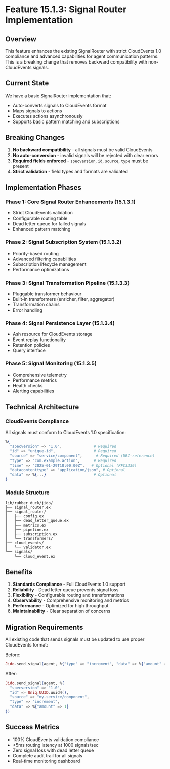 # Feature 15.1.3: Signal Router Implementation

## Overview
This feature enhances the existing SignalRouter with strict CloudEvents 1.0 compliance and advanced capabilities for agent communication patterns. This is a breaking change that removes backward compatibility with non-CloudEvents signals.

## Current State
We have a basic SignalRouter implementation that:
- Auto-converts signals to CloudEvents format
- Maps signals to actions
- Executes actions asynchronously
- Supports basic pattern matching and subscriptions

## Breaking Changes
1. **No backward compatibility** - all signals must be valid CloudEvents
2. **No auto-conversion** - invalid signals will be rejected with clear errors
3. **Required fields enforced** - `specversion`, `id`, `source`, `type` must be present
4. **Strict validation** - field types and formats are validated

## Implementation Phases

### Phase 1: Core Signal Router Enhancements (15.1.3.1)
- Strict CloudEvents validation
- Configurable routing table
- Dead letter queue for failed signals
- Enhanced pattern matching

### Phase 2: Signal Subscription System (15.1.3.2)
- Priority-based routing
- Advanced filtering capabilities
- Subscription lifecycle management
- Performance optimizations

### Phase 3: Signal Transformation Pipeline (15.1.3.3)
- Pluggable transformer behaviour
- Built-in transformers (enricher, filter, aggregator)
- Transformation chains
- Error handling

### Phase 4: Signal Persistence Layer (15.1.3.4)
- Ash resource for CloudEvents storage
- Event replay functionality
- Retention policies
- Query interface

### Phase 5: Signal Monitoring (15.1.3.5)
- Comprehensive telemetry
- Performance metrics
- Health checks
- Alerting capabilities

## Technical Architecture

### CloudEvents Compliance
All signals must conform to CloudEvents 1.0 specification:
```elixir
%{
  "specversion" => "1.0",              # Required
  "id" => "unique-id",                 # Required
  "source" => "service/component",      # Required (URI-reference)
  "type" => "com.example.action",      # Required
  "time" => "2025-01-29T10:00:00Z",   # Optional (RFC3339)
  "datacontenttype" => "application/json", # Optional
  "data" => %{...}                     # Optional
}
```

### Module Structure
```
lib/rubber_duck/jido/
├── signal_router.ex
├── signal_router/
│   ├── config.ex
│   ├── dead_letter_queue.ex
│   ├── metrics.ex
│   ├── pipeline.ex
│   ├── subscription.ex
│   └── transformers/
├── cloud_events/
│   └── validator.ex
└── signals/
    └── cloud_event.ex
```

## Benefits
1. **Standards Compliance** - Full CloudEvents 1.0 support
2. **Reliability** - Dead letter queue prevents signal loss
3. **Flexibility** - Configurable routing and transformations
4. **Observability** - Comprehensive monitoring and metrics
5. **Performance** - Optimized for high throughput
6. **Maintainability** - Clear separation of concerns

## Migration Requirements
All existing code that sends signals must be updated to use proper CloudEvents format:

Before:
```elixir
Jido.send_signal(agent, %{"type" => "increment", "data" => %{"amount" => 1}})
```

After:
```elixir
Jido.send_signal(agent, %{
  "specversion" => "1.0",
  "id" => Uniq.UUID.uuid4(),
  "source" => "my-service/component",
  "type" => "increment",
  "data" => %{"amount" => 1}
})
```

## Success Metrics
- 100% CloudEvents validation compliance
- <5ms routing latency at 1000 signals/sec
- Zero signal loss with dead letter queue
- Complete audit trail for all signals
- Real-time monitoring dashboard